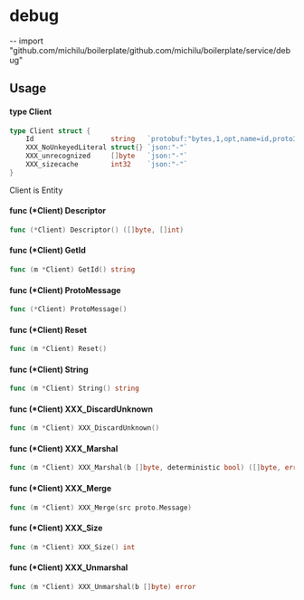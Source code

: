 # debug
--
    import "github.com/michilu/boilerplate/github.com/michilu/boilerplate/service/debug"


## Usage

#### type Client

```go
type Client struct {
	Id                   string   `protobuf:"bytes,1,opt,name=id,proto3" json:"id,omitempty"`
	XXX_NoUnkeyedLiteral struct{} `json:"-"`
	XXX_unrecognized     []byte   `json:"-"`
	XXX_sizecache        int32    `json:"-"`
}
```

Client is Entity

#### func (*Client) Descriptor

```go
func (*Client) Descriptor() ([]byte, []int)
```

#### func (*Client) GetId

```go
func (m *Client) GetId() string
```

#### func (*Client) ProtoMessage

```go
func (*Client) ProtoMessage()
```

#### func (*Client) Reset

```go
func (m *Client) Reset()
```

#### func (*Client) String

```go
func (m *Client) String() string
```

#### func (*Client) XXX_DiscardUnknown

```go
func (m *Client) XXX_DiscardUnknown()
```

#### func (*Client) XXX_Marshal

```go
func (m *Client) XXX_Marshal(b []byte, deterministic bool) ([]byte, error)
```

#### func (*Client) XXX_Merge

```go
func (m *Client) XXX_Merge(src proto.Message)
```

#### func (*Client) XXX_Size

```go
func (m *Client) XXX_Size() int
```

#### func (*Client) XXX_Unmarshal

```go
func (m *Client) XXX_Unmarshal(b []byte) error
```
